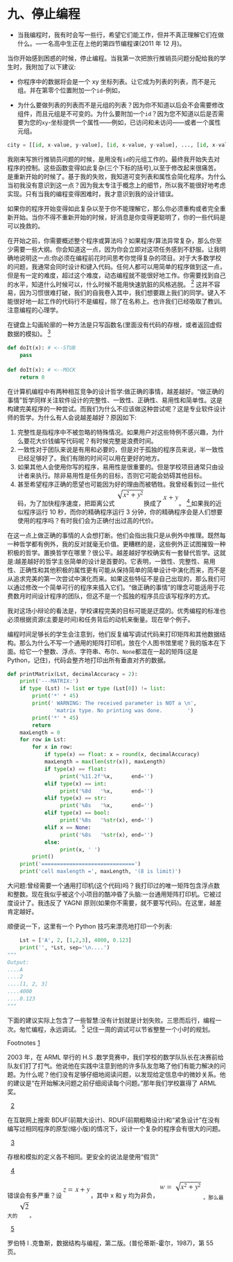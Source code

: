 # 九、停止编程

*   当我编程时，我有时会写一些行，希望它们能工作，但并不真正理解它们在做什么。—一名高中生正在上他的第四节编程课(2011 年 12 月)。

当你开始感到困惑的时候，停止编程。当我第一次把旅行推销员问题分配给我的学生时，我附加了以下建议:

*   你程序中的数据将会是一个 xy 坐标列表。让它成为列表的列表，而不是元组。并在第零个位置附加一个`id`-例如，

*   为什么要做列表的列表而不是元组的列表？因为你不知道以后会不会需要修改组件，而且元组是不可变的。为什么要附加一个`id`？因为您不知道以后是否需要为您的`xy`-坐标提供一个属性——例如，已访问和未访问——或者一个属性元组。

```py
city = [[id, x-value, y-value], [id, x-value, y-value], ..., [id, x-value, y-value]]

```

我刚来写旅行推销员问题的时候，是用没有`id`的元组工作的。最终我开始失去对程序的控制。这些函数变得如此复杂(三个下标的括号),以至于修改起来很痛苦。是重新开始的时候了。基于我的失败，我知道可变列表和属性会简化程序。为什么当初我没有意识到这一点？因为我太专注于概念上的细节，所以我不能很好地考虑实现。只有当我的编程变得困难时，我才意识到我的设计错误。

如果你的程序开始变得如此复杂以至于你不能理解它，那么你必须重构或者完全重新开始。当你不得不重新开始的时候，好消息是你变得更聪明了，你的一些代码是可以挽救的。

在开始之前，你需要概述整个程序或算法吗？如果程序/算法异常复杂，那么你至少需要一些大纲。你会知道这一点，因为你会立即对这项任务感到不舒服。让我明确地说明这一点:你必须在编程前花时间思考你觉得复杂的项目。对于大多数学校的问题，我通常会同时设计和键入代码。任何人都可以用简单的程序做到这一点，但是有一定的难度，超过这个难度，动态编程就不能很好地工作。你需要找到自己的水平，知道什么时候可以，什么时候不能用快速肮脏的风格逃脱。 [<sup>2</sup>](#Fn2) 这并不容易，因为习惯很难打破，我们的自我卷入其中，我们想要跟上我们的同学。键入不能很好地一起工作的代码行不是编程，除了在名称上。也许我们已经吸取了教训。注意编程的心理学。

在键盘上勾画轮廓的一种方法是只写函数名(里面没有代码的存根，或者返回虚假数据的模拟)。 [<sup>3</sup>](#Fn3)

```py
def doIt(x): # <--STUB
    pass

def doIt(x): # <--MOCK
    return 0

```

在计算机编程中有两种相互竞争的设计哲学:做正确的事情，越差越好。“做正确的事情”哲学同样关注软件设计的完整性、一致性、正确性、易用性和简单性。这是构建完美程序的一种尝试。而我们为什么不应该做这种尝试呢？这是专业软件设计师的哲学。为什么有人会说越差越好？原因如下:

1.  完整性是指程序中不被忽略的特殊情况。如果用户对这些特例不感兴趣，为什么要花大价钱编写代码呢？有时候完整是浪费时间。
2.  一致性对于团队来说是有用和必要的，但是对于孤独的程序员来说，半一致性已经足够好了。我们有限的时间可以用在更好的地方。
3.  如果其他人会使用你写的程序，易用性是很重要的。但是学校项目通常只由设计者来执行。除非易用性是任务的目标，否则它可能会妨碍其他目标。
4.  甚至希望程序正确的愿望也可能因为好的理由而被牺牲。我曾经看到过一些代码，为了加快程序速度，把距离公式![$$ \sqrt{x^2+{y}^2} $$](img/A461100_1_En_9_Chapter_IEq1.gif)换成了![$$ x+y $$](img/A461100_1_En_9_Chapter_IEq2.gif)。 [<sup> 4 </sup>](#Fn4) 如果我的近似程序运行 10 秒，而你的精确程序运行 3 分钟，你的精确程序会是人们想要使用的程序吗？有时我们会为正确付出过高的代价。

在这一点上做正确的事情的人会想打断。他们会指出我只是从例外中推理。既然每一种哲学都有例外，我的反对就毫无价值。更糟糕的是，这些例外正试图摧毁一种积极的哲学。置换哲学在哪里？很公平。越差越好学校确实有一套替代哲学。这就是:越差越好的哲学主张简单的设计是首要的。它表明，一致性、完整性、易用性、正确性和其他积极的属性更有可能从保持简单的简单设计中演化而来，而不是从追求完美的第一次尝试中演化而来。如果这些特征不是自己出现的，那么我们可以通过修改一个简单可行的程序来插入它们。“做正确的事情”的理念可能适用于花费数月时间设计程序的团队，但这不是一个孤独的程序员应该写程序的方式。

我对这场小辩论的看法是，学校课程完美的目标可能是迂腐的。优秀编程的标准也必须根据资源(主要是时间)和任务背后的动机来衡量。现在举个例子。

编程时间足够长的学生会注意到，他们反复编写调试代码来打印矩阵和其他数据结构。那么为什么不写一个通用的矩阵打印机，放在个人图书馆里呢？我的版本在下面。给它一个整数、浮点、字符串、布尔、`None`都混在一起的矩阵(这是 Python，记住)，代码会整齐地打印出所有垂直对齐的数据。

```py
def printMatrix(Lst, decimalAccuracy = 2):
    print('---MATRIX:')
    if type (Lst) != list or type (Lst[0]) != list:
        print('*' * 45)
        print(' WARNING: The received parameter is NOT a \n',
               'matrix type. No printing was done.        ')
        print('*' * 45)
        return
    maxLength = 0
    for row in Lst:
        for x in row:
            if type(x) == float: x = round(x, decimalAccuracy)
            maxLength = max(len(str(x)), maxLength)
            if type(x) == float:
                 print('%11.2f'%x,      end='')
            elif type(x) == int:
                 print('%8d   '%x,      end='')
            elif type(x) == str:
                 print('%8s   '%x,      end='')
            elif type(x) == bool:
                 print('%8s   '%str(x), end='')
            elif x == None:
                 print('%8s   '%str(x), end='')
            else:
                 print(x, ' ')
        print()
    print('==============================')
    print('cell maxlength =', maxLength, '(8 is limit)')

```

大问题:曾经需要一个通用打印机(这个代码)吗？我打印过的唯一矩阵包含浮点数和整数。现在我似乎被这个小项目的酷冲昏了头脑:一台通用矩阵打印机。它被过度设计了。我违反了 YAGNI 原则(如果你不需要，就不要写代码)。在这里，越差肯定越好。

顺便说一下，这里有一个 Python 技巧来漂亮地打印一个列表:

```py
    Lst = ['A', 2, [1,2,3], 4000, 0.123]
    print('', *Lst, sep='\n....')
"""
Output:
....A
....2
....[1, 2, 3]
....4000
....0.123
"""

```

下面的建议实际上包含了一些智慧:没有计划就是计划失败。三思而后行，编程一次。匆忙编程，永远调试。 [<sup>5</sup>](#Fn5) 记住一周的调试可以节省整整一个小时的规划。

Footnotes [1](#Fn1_source)

2003 年，在 ARML 举行的 H.S .数学竞赛中，我们学校的数学队队长在决赛前给队友们打了打气。他说他在实践中注意到他的许多队友忽略了他们有能力解决的问题。为什么呢？他们没有足够仔细地阅读问题，以发现给定信息中的微妙关系。他的建议是“在开始解决问题之前仔细阅读每个问题。”那年我们学校赢得了 ARML 奖。

  [2](#Fn2_source)

在互联网上搜索 BDUF(前期大设计)、RDUF(前期粗略设计)和“紧急设计”在没有编写过相同程序的原型(缩小版)的情况下，设计一个复杂的程序会有很大的问题。

  [3](#Fn3_source)

存根和模拟的定义各不相同。更安全的说法是使用“假货”

  [4](#Fn4_source)

错误会有多严重？设![$$ z=x+y $$](img/A461100_1_En_9_Chapter_IEq3.gif)，其中 x 和 y 均为非负，![$$ w=\sqrt{x^2+{y}^2} $$](img/A461100_1_En_9_Chapter_IEq4.gif) <sub>。那么最大的![$ \raisebox{1ex}{$z$}\!\left/ \!\raisebox{-1ex}{$w$}\right. $](img/A461100_1_En_9_Chapter_IEq5.gif)会变成什么样？答案是![$ \sqrt{2} $](img/A461100_1_En_9_Chapter_IEq6.gif)。</sub>

  [5](#Fn5_source)

罗伯特 l .克鲁斯，数据结构与编程，第二版。(普伦蒂斯-霍尔，1987)，第 55 页。
